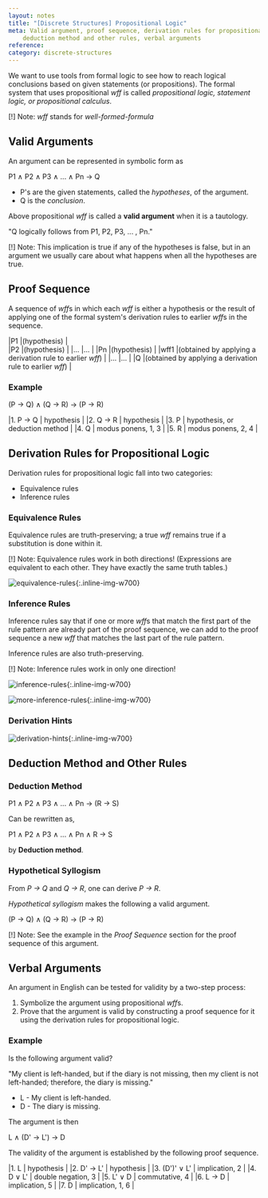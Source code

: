 ```yaml
---
layout: notes
title: "[Discrete Structures] Propositional Logic" 
meta: Valid argument, proof sequence, derivation rules for propositional logic,
    deduction method and other rules, verbal arguments
reference: 
category: discrete-structures
---
```


We want to use tools from formal logic to see how to reach logical conclusions
based on given statements (or propositions). The formal system that uses
propositional *wff* is called *propositional logic, statement logic, or
propositional calculus*.

[!] Note: *wff* stands for *well-formed-formula*


## Valid Arguments

An argument can be represented in symbolic form as

P1 ∧ P2 ∧ P3 ∧ ... ∧ Pn → Q 

* P's are the given statements, called the *hypotheses*, of the argument.
* Q is the *conclusion*.

Above propositional *wff* is called a **valid argument** when it is a 
tautology.

"Q logically follows from P1, P2, P3, ... , Pn."

[!] Note: This implication is true if any of the hypotheses is false, but in an
argument we usually care about what happens when all the hypotheses are true.


## Proof Sequence

A sequence of *wff*s in which each *wff* is either a hypothesis or the result 
of applying one of the formal system's derivation rules to earlier *wff*s in 
the sequence.

|P1     |(hypothesis)                                               |              
|P2     |(hypothesis)                                               |
|...    |...                                                        |
|Pn     |(hypothesis)                                               |
|wff1   |(obtained by applying a derivation rule to earlier *wff*)  |
|...    |...                                                        |
|Q      |(obtained by applying a derivation rule to earlier *wff*)  |

### Example

(P → Q) ∧ (Q → R) → (P → R)

|1. P → Q   | hypothesis                        |
|2. Q → R   | hypothesis                        |
|3. P       | hypothesis, or deduction method   |
|4. Q       | modus ponens, 1, 3                |
|5. R       | modus ponens, 2, 4                |



## Derivation Rules for Propositional Logic

Derivation rules for propositional logic fall into two categories:
* Equivalence rules
* Inference rules

### Equivalence Rules

Equivalence rules are truth-preserving; a true *wff* remains true if a
substitution is done within it.

[!] Note: Equivalence rules work in both directions! (Expressions are 
equivalent to each other. They have exactly the same truth tables.)

![equivalence-rules]({{site.baseurl}}/img/discrete-structures/equivalence-rules.jpg){:.inline-img-w700}

### Inference Rules

Inference rules say that if one or more *wff*s that match the first part of the
rule pattern are already part of the proof sequence, we can add to the proof
sequence a new *wff* that matches the last part of the rule pattern. 

Inference rules are also truth-preserving.

[!] Note: Inference rules work in only one direction!

![inference-rules]({{site.baseurl}}/img/discrete-structures/inference-rules.jpg){:.inline-img-w700}

![more-inference-rules]({{site.baseurl}}/img/discrete-structures/more-inference-rules.jpg){:.inline-img-w700}

### Derivation Hints

![derivation-hints]({{site.baseurl}}/img/discrete-structures/derivation-hints.jpg){:.inline-img-w700}


## Deduction Method and Other Rules

### Deduction Method

P1 ∧ P2 ∧ P3 ∧ ... ∧ Pn → (R → S) 

Can be rewritten as, 

P1 ∧ P2 ∧ P3 ∧ ... ∧ Pn ∧ R → S 

by **Deduction method**.

### Hypothetical Syllogism

From *P → Q* and *Q → R*, one can derive *P → R*.

*Hypothetical syllogism* makes the following a valid argument.

(P → Q) ∧ (Q → R) → (P → R)

[!] Note: See the example in the *Proof Sequence* section for the proof
sequence of this argument.


## Verbal Arguments

An argument in English can be tested for validity by a two-step process:

1. Symbolize the argument using propositional *wff*s.
2. Prove that the argument is valid by constructing a proof sequence for it
   using the derivation rules for propositional logic.

### Example

Is the following argument valid?

"My client is left-handed, but if the diary is not missing, then my client is
not left-handed; therefore, the diary is missing."

* L - My client is left-handed.
* D - The diary is missing.

The argument is then

L ∧ (D' → L') → D

The validity of the argument is established by the following proof sequence.

|1. L           | hypothesis                        |
|2. D' → L'     | hypothesis                        |
|3. (D')' ∨ L'  | implication, 2                    |
|4. D ∨ L'      | double negation, 3                |
|5. L' ∨ D      | commutative, 4                    |
|6. L → D       | implication, 5                    |
|7. D           | implication, 1, 6                 |
